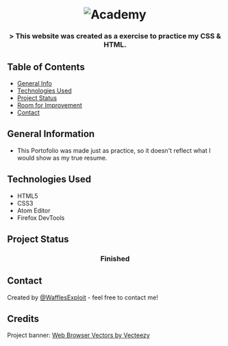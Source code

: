 
<h1 align="center">
<img alt="Academy" title="Academy" src="https://user-images.githubusercontent.com/15943431/200882433-b5795695-0e28-42ef-bea3-c3db33e74aca.png">
</h1>

<h3 align="center">
  > This website was created as a exercise to practice my CSS & HTML.
</h3>


## Table of Contents
* [General Info](#general-information)
* [Technologies Used](#technologies-used)
* [Project Status](#project-status)
* [Room for Improvement](#room-for-improvement)
* [Contact](#contact)
<!-- * [License](#license) -->


## General Information
- This Portofolio was made just as practice, so it doesn't reflect what I would show as my true resume.

## Technologies Used
- HTML5
- CSS3
- Atom Editor
- Firefox DevTools

## Project Status
 <h3 align="center"><strong>
   Finished</strong>
</h3>

## Contact
Created by [@WafflesExploit](https://github.com/WafflesExploit) - feel free to contact me!

## Credits
Project banner: <a href="https://www.vecteezy.com/free-vector/web-browser">Web Browser Vectors by Vecteezy</a>

